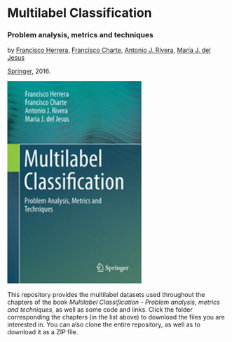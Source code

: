 <h1>Multilabel Classification</h1> <h3>Problem analysis, metrics and techniques</h3>

by [Francisco Herrera](https://scholar.google.es/citations?hl=es&user=HULIk-QAAAAJ&view_op=list_works&sortby=pubdate), [Francisco Charte](https://scholar.google.es/citations?hl=es&user=i8l_80EAAAAJ&view_op=list_works&sortby=pubdate), [Antonio J. Rivera](https://scholar.google.es/citations?hl=es&user=VW2FhqgAAAAJ&view_op=list_works&sortby=pubdate), [María J. del Jesus](https://scholar.google.es/citations?hl=es&user=1n84M0kAAAAJ&view_op=list_works&sortby=pubdate)

[Springer](http://www.springer.com/gp/book/9783319411101), 2016.

![Book Cover](Resources/BookCover.png)

This repository provides the multilabel datasets used throughout the chapters of the book *Multilabel Classification - Problem analysis, metrics and techniques*, as well as some code and links. Click the folder corresponding the chapters (in the list above) to download the files you are interested in. You can also clone the entire repository, as well as to download it as a ZIP file.